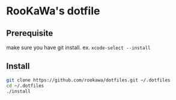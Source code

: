 # RooKaWa's dotfile

## Prerequisite

make sure you have git install. ex. `xcode-select --install`

## Install

```sh
git clone https://github.com/rookawa/dotfiles.git ~/.dotfiles
cd ~/.dotfiles
./install
```
